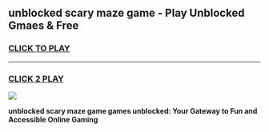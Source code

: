 
## unblocked scary maze game - Play Unblocked Gmaes & Free
<h3>
<a href="https://news.freeplayer.one?title=unblocked_scary_maze_game&ref=16F">CLICK TO PLAY</a></h3>
<hr>

<h3>
<a href="https://news.freeplayer.one?title=unblocked_scary_maze_game&ref=16F">CLICK 2 PLAY</a>
  
</h3>

<a href="https://news.freeplayer.one?title=unblocked_scary_maze_game&ref=16F/"><img src="https://clearcache.store/games.png"></a>


**unblocked scary maze game games unblocked: Your Gateway to Fun and Accessible Online Gaming**
